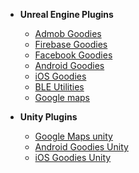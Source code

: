 - **Unreal Engine Plugins**
	* [Admob Goodies](ue-plugins/admob-unreal)
	* [Firebase Goodies](ue-plugins/firebase-unreal)
	* [Facebook Goodies](ue-plugins/facebook-goodies)
	* [Android Goodies](ue-plugins/android-goodies-unreal)
	* [iOS Goodies](ue-plugins/ios-goodies)
	* [BLE Utilities](ue-plugins/ble-utilities)
	* [Google maps](ue-plugins/google-maps-unreal)

- **Unity Plugins**
	* [Google Maps unity](unity-plugins/google-maps)
	* [Android Goodies Unity](unity-plugins/android-goodies)
	* [iOS Goodies Unity](unity-plugins/ios-goodies)
